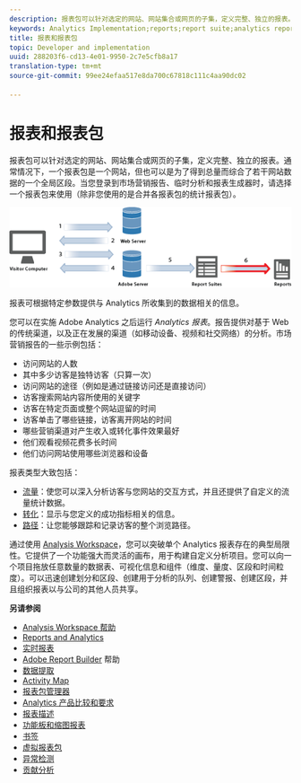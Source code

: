 ```yaml
---
description: 报表包可以针对选定的网站、网站集合或网页的子集，定义完整、独立的报表。通常情况下，一个报表包是一个网站，但也可以是为了得到总量而综合了若干网站数据的一个全局区段。当您登录到市场营销报告、临时分析和报表生成器时，请选择一个报表包来使用（除非您使用的是合并各报表包的统计报表包）。
keywords: Analytics Implementation;reports;report suite;analytics report;global segment;roll-ups;rollups;combine report suites;traffic;conversion;path
title: 报表和报表包
topic: Developer and implementation
uuid: 288203f6-cd13-4e01-9950-2c7e5cfb8a17
translation-type: tm+mt
source-git-commit: 99ee24efaa517e8da700c67818c111c4aa90dc02

---
```



# 报表和报表包

报表包可以针对选定的网站、网站集合或网页的子集，定义完整、独立的报表。通常情况下，一个报表包是一个网站，但也可以是为了得到总量而综合了若干网站数据的一个全局区段。当您登录到市场营销报告、临时分析和报表生成器时，请选择一个报表包来使用（除非您使用的是合并各报表包的统计报表包）。

![](assets/how-data-is-collected-6.png)

报表可根据特定参数提供与 Analytics 所收集到的数据相关的信息。

您可以在实施 Adobe Analytics 之后运行 *Analytics 报表*。报告提供对基于 Web 的传统渠道，以及正在发展的渠道（如移动设备、视频和社交网络）的分析。市场营销报告的一些示例包括：

* 访问网站的人数
* 其中多少访客是独特访客（只算一次）
* 访问网站的途径（例如是通过链接访问还是直接访问）
* 访客搜索网站内容所使用的关键字
* 访客在特定页面或整个网站逗留的时间
* 访客单击了哪些链接，访客离开网站的时间
* 哪些营销渠道对产生收入或转化事件效果最好
* 他们观看视频花费多长时间
* 他们访问网站使用哪些浏览器和设备

报表类型大致包括：

* [流量](https://marketing.adobe.com/resources/help/en_US/reference/reports_traffic.html)：使您可以深入分析访客与您网站的交互方式，并且还提供了自定义的流量统计数据。
* [转化](https://marketing.adobe.com/resources/help/en_US/reference/reports_conversion.html)：显示与您定义的成功指标相关的信息。
* [路径](https://marketing.adobe.com/resources/help/en_US/reference/reports_paths.html)：让您能够跟踪和记录访客的整个浏览路径。

通过使用 [Analysis Workspace](https://marketing.adobe.com/resources/help/en_US/analytics/analysis-workspace/)，您可以突破单个 Analytics 报表存在的典型局限性。它提供了一个功能强大而灵活的画布，用于构建自定义分析项目。您可以向一个项目拖放任意数量的数据表、可视化信息和组件（维度、量度、区段和时间粒度）。可以迅速创建划分和区段、创建用于分析的队列、创建警报、创建区段，并且组织报表以与公司的其他人员共享。

<p class="head"> <b>另请参阅</b> </p>

* [Analysis Workspace 帮助](/help/analyze/analysis-workspace/analysis-workspace-features.md)
* [Reports and Analytics](/help/analyze/reports-analytics/overview/report-overview.md)
* [实时报表](https://marketing.adobe.com/resources/help/en_US/reference/realtime.html)
* [Adobe Report Builder](https://marketing.adobe.com/resources/help/en_US/arb/) 帮助
* [数据提取](https://marketing.adobe.com/resources/help/en_US/sc/user/data_extract.html)
* [Activity Map](https://marketing.adobe.com/resources/help/en_US/analytics/activitymap/)
* [报表包管理器](https://marketing.adobe.com/resources/help/en_US/reference/report_suites_admin.html)
* [Analytics 产品比较和要求](https://marketing.adobe.com/resources/help/en_US/reference/analytics-product-comparison.html)
* [报表描述](https://marketing.adobe.com/resources/help/en_US/reference/reports_descriptions.html)
* [功能板和缩图报表](https://marketing.adobe.com/resources/help/en_US/sc/user/dashboard.html)
* [书签](/help/analyze/reports-analytics/bookmarks.md)
* [虚拟报表包](/help/components/vrs/vrs-about.md)
* [异常检测](/help/analyze/analysis-workspace/virtual-analyst/c-anomaly-detection/anomaly-detection.md)
* [贡献分析](/help/analyze/analysis-workspace/virtual-analyst/contribution-analysis/ca-tokens.md)

